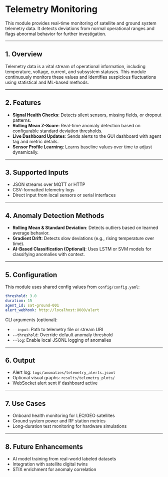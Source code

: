 # Telemetry Monitoring

This module provides real-time monitoring of satellite and ground system telemetry data. It detects deviations from normal operational ranges and flags abnormal behavior for further investigation.

---

## 1. Overview

Telemetry data is a vital stream of operational information, including temperature, voltage, current, and subsystem statuses. This module continuously monitors these values and identifies suspicious fluctuations using statistical and ML-based methods.

---

## 2. Features

- **Signal Health Checks**: Detects silent sensors, missing fields, or dropout patterns.
- **Rolling Mean Z-Score**: Real-time anomaly detection based on configurable standard deviation thresholds.
- **Live Dashboard Updates**: Sends alerts to the GUI dashboard with agent tag and metric details.
- **Sensor Profile Learning**: Learns baseline values over time to adjust dynamically.

---

## 3. Supported Inputs

- JSON streams over MQTT or HTTP
- CSV-formatted telemetry logs
- Direct input from local sensors or serial interfaces

---

## 4. Anomaly Detection Methods

- **Rolling Mean & Standard Deviation**: Detects outliers based on learned average behavior.
- **Gradient Drift**: Detects slow deviations (e.g., rising temperature over time).
- **AI-Based Classification (Optional)**: Uses LSTM or SVM models for classifying anomalies with context.

---

## 5. Configuration

This module uses shared config values from `config/config.yaml`:

```yaml
threshold: 3.0
duration: 15
agent_id: sat-ground-001
alert_webhook: http://localhost:8080/alert
```

CLI arguments (optional):
- `--input`: Path to telemetry file or stream URI
- `--threshold`: Override default anomaly threshold
- `--log`: Enable local JSONL logging of anomalies

---

## 6. Output

- Alert log: `logs/anomalies/telemetry_alerts.jsonl`
- Optional visual graphs: `results/telemetry_plots/`
- WebSocket alert sent if dashboard active

---

## 7. Use Cases

- Onboard health monitoring for LEO/GEO satellites
- Ground system power and RF station metrics
- Long-duration test monitoring for hardware simulations

---

## 8. Future Enhancements

- AI model training from real-world labeled datasets
- Integration with satellite digital twins
- STIX enrichment for anomaly correlation
